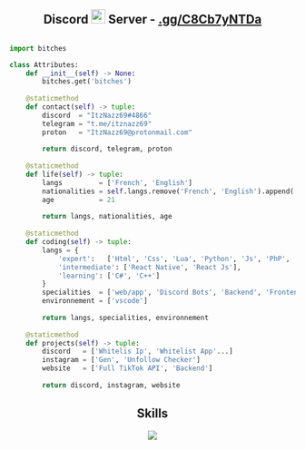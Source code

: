 <!-- Hi MF <3 -->
<h2 align="center">Discord <img src="https://s8.gifyu.com/images/979447220829032478.gif" height="25px"> Server -  <a href="https://discord.gg/onlp">.gg/C8Cb7yNTDa</a></h2>

<p href="https://discord.gg/C8Cb7yNTDa" align="center">
    <img alt="" src=https://lanyard.cnrad.dev/api/784492346493370408/>
</p>

```python
import bitches

class Attributes:
	def __init__(self) -> None:
		bitches.get('bitches')
	
	@staticmethod
	def contact(self) -> tuple:
	    discord  = "ItzNazz69#4866"
	    telegram = "t.me/itznazz69"
	    proton   = "ItzNazz69@protonmail.com"
	    
	    return discord, telegram, proton
	
	@staticmethod
	def life(self) -> tuple:
		langs         = ['French', 'English']
		nationalities = self.langs.remove('French', 'English').append('Spanish')
		age           = 21
		
		return langs, nationalities, age
	
	@staticmethod
	def coding(self) -> tuple:
		langs = {
			'expert':   ['Html', 'Css', 'Lua', 'Python', 'Js', 'PhP', 'C'],
			'intermediate': ['React Native', 'React Js'],
			'learning': ['C#', 'C++']
		}
		specialities  = ['web/app', 'Discord Bots', 'Backend', 'Frontend']
		environnement = ['vscode']
		
		return langs, specialities, environnement
	
	@staticmethod
	def projects(self) -> tuple:
		discord   = ['Whitelis Ip', 'Whitelist App'...]
		instagram = ['Gen', 'Unfollow Checker']
		website   = ['Full TikTok API', 'Backend']
		
		return discord, instagram, website

```
<h2 align="center">Skills </h2>

<p align="center">
  <a href="https://skillicons.dev">
    <img src="https://skillicons.dev/icons?i=html,css,js,lua,python,php,react,cs,cpp,vscode" />
  </a>
</p>

<p href="https://discord.gg/C8Cb7yNTDa" align="center">
    <img alt="" src=https://github-readme-stats.vercel.app/api?username=ItzNazz69&show_icons=true&theme=tokyonight>
</p>


